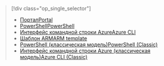 > [!div class="op_single_selector"]
> * [<span data-ttu-id="85260-101">Портал</span><span class="sxs-lookup"><span data-stu-id="85260-101">Portal</span></span>](../articles/virtual-network/virtual-networks-create-nsg-arm-pportal.md)
> * [<span data-ttu-id="85260-102">PowerShell</span><span class="sxs-lookup"><span data-stu-id="85260-102">PowerShell</span></span>](../articles/virtual-network/virtual-networks-create-nsg-arm-ps.md)
> * [<span data-ttu-id="85260-103">Интерфейс командной строки Azure</span><span class="sxs-lookup"><span data-stu-id="85260-103">Azure CLI</span></span>](../articles/virtual-network/virtual-networks-create-nsg-arm-cli.md)
> * [<span data-ttu-id="85260-104">Шаблон ARM</span><span class="sxs-lookup"><span data-stu-id="85260-104">ARM template</span></span>](../articles/virtual-network/virtual-networks-create-nsg-arm-template.md)
> * [<span data-ttu-id="85260-105">PowerShell (классическая модель)</span><span class="sxs-lookup"><span data-stu-id="85260-105">PowerShell (Classic)</span></span>](../articles/virtual-network/virtual-networks-create-nsg-classic-ps.md)
> * [<span data-ttu-id="85260-106">Интерфейс командной строки Azure (классическая модель)</span><span class="sxs-lookup"><span data-stu-id="85260-106">Azure CLI (Classic)</span></span>](../articles/virtual-network/virtual-networks-create-nsg-classic-cli.md)